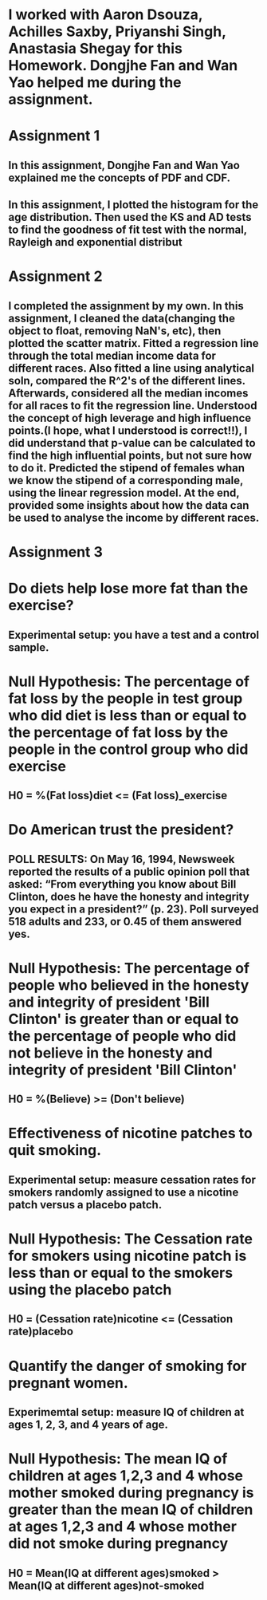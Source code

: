 # I worked with Aaron Dsouza, Achilles Saxby, Priyanshi Singh, Anastasia Shegay for this Homework. Dongjhe Fan and Wan Yao helped me during the assignment.

# Assignment 1
## In this assignment, Dongjhe Fan and Wan Yao explained me the concepts of PDF and CDF. 
## In this assignment, I plotted the histogram for the age distribution. Then used the KS and AD tests to find the goodness of fit test with the normal, Rayleigh and exponential distribut

# Assignment 2
## I completed the assignment by my own. In this assignment, I cleaned the data(changing the object to float, removing NaN's, etc), then plotted the scatter matrix. Fitted a regression line through the total median income data for different races. Also fitted a line using analytical soln, compared the R^2's of the different lines. Afterwards, considered all the median incomes for all races to fit the regression line. Understood the concept of high leverage and high influence points.(I hope, what I understood is correct!!), I did understand that p-value can be calculated to find the high influential points, but not sure how to do it. Predicted the stipend of females whan we know the stipend of a corresponding male, using the linear regression model. At the end, provided some insights about how the data can be used to analyse the income by different races.

# Assignment 3

# Do diets help lose more fat than the exercise?
## Experimental setup:  you have a test and a control sample.

# Null Hypothesis: The percentage of fat loss by the people in test group who did diet is less than or equal to the percentage of fat loss by the people in the control group who did exercise
## H0 = %(Fat loss)diet <= (Fat loss)_exercise



# Do American trust the president?
## POLL RESULTS: On May 16, 1994, Newsweek reported the results of a public opinion poll that asked: “From everything you know about Bill Clinton, does he have the honesty and integrity you expect in a president?” (p. 23). Poll surveyed 518 adults and 233, or 0.45 of them answered yes.

# Null Hypothesis: The percentage of people who believed in the honesty and integrity of president 'Bill Clinton' is greater than or equal to the percentage of people who did not believe in the honesty and integrity of president 'Bill Clinton'
## H0 = %(Believe) >= (Don't believe)


# Effectiveness of nicotine patches to quit smoking.
## Experimental setup: measure cessation rates for smokers randomly assigned to use a nicotine patch versus a placebo patch.

# Null Hypothesis: The Cessation rate for smokers using nicotine patch is less than or equal to the smokers using the placebo patch
## H0 = (Cessation rate)nicotine <= (Cessation rate)placebo




# Quantify the danger of smoking for pregnant women.
## Experimemtal setup: measure IQ of children at ages 1, 2, 3, and 4 years of age.

# Null Hypothesis: The mean IQ of children at ages 1,2,3 and 4 whose mother smoked during pregnancy is greater than the mean IQ of children at ages 1,2,3 and 4 whose mother did not smoke during pregnancy
## H0 = Mean(IQ at different ages)smoked > Mean(IQ at different ages)not-smoked
